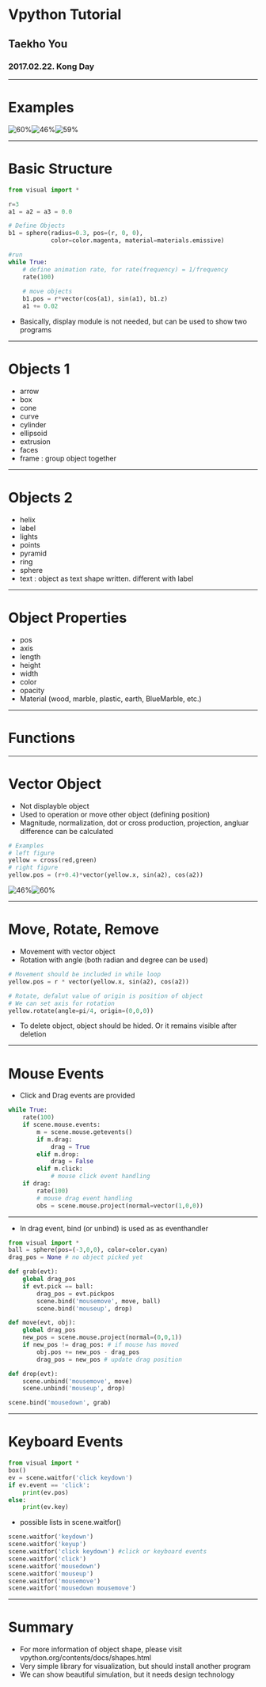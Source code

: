 # Vpython Tutorial
## Taekho You
### 2017.02.22. Kong Day
---
# Examples

![60%](/Users/TaekhoYou/Desktop/vpython/vpython_boxlighttest.png)![46%](/Users/TaekhoYou/Desktop/vpython/vpython_vectorcrossproduct.png)![59%](/Users/TaekhoYou/Desktop/vpython/vpython_gyro.png)

---
# Basic Structure
```python
from visual import *

r=3
a1 = a2 = a3 = 0.0

# Define Objects
b1 = sphere(radius=0.3, pos=(r, 0, 0),
            color=color.magenta, material=materials.emissive)

#run
while True:
    # define animation rate, for rate(frequency) = 1/frequency
    rate(100)
    
    # move objects
    b1.pos = r*vector(cos(a1), sin(a1), b1.z)
    a1 += 0.02
```
- Basically, display module is not needed, but can be used to show two programs
---
# Objects 1
- arrow
- box
- cone
- curve
- cylinder
- ellipsoid
- extrusion
- faces
- frame : group object together

---
# Objects 2
- helix
- label
- lights
- points
- pyramid
- ring
- sphere
- text : object as text shape written. different with label

---
# Object Properties
- pos
- axis
- length
- height
- width
- color
- opacity
- Material (wood, marble, plastic, earth, BlueMarble, etc.)

---
# Functions
---
# Vector Object
- Not displayble object
- Used to operation or move other object (defining position)
- Magnitude, normalization, dot or cross production, projection, angluar difference can be calculated
```python
# Examples
# left figure
yellow = cross(red,green)
# right figure
yellow.pos = (r+0.4)*vector(yellow.x, sin(a2), cos(a2))
```

![46%](/Users/TaekhoYou/Desktop/vpython/vpython_vectorcrossproduct.png)![60%](/Users/TaekhoYou/Desktop/vpython/vpython_boxlighttest.png)

---
# Move, Rotate, Remove
- Movement with vector object
- Rotation with angle (both radian and degree can be used)
```python
# Movement should be included in while loop
yellow.pos = r * vector(yellow.x, sin(a2), cos(a2))

# Rotate, defalut value of origin is position of object
# We can set axis for rotation
yellow.rotate(angle=pi/4, origin=(0,0,0))
```
- To delete object, object should be hided. Or it remains visible after deletion

---
# Mouse Events
- Click and Drag events are provided
```python
while True:
    rate(100)
    if scene.mouse.events:
    	m = scene.mouse.getevents()
        if m.drag:
            drag = True
        elif m.drop:
            drag = False
        elif m.click:
            # mouse click event handling
    if drag:
    	rate(100)
        # mouse drag event handling
        obs = scene.mouse.project(normal=vector(1,0,0))
```
---
- In drag event, bind (or unbind) is used as as eventhandler
```python
from visual import *
ball = sphere(pos=(-3,0,0), color=color.cyan)
drag_pos = None # no object picked yet

def grab(evt):
    global drag_pos
    if evt.pick == ball:
        drag_pos = evt.pickpos
        scene.bind('mousemove', move, ball)
        scene.bind('mouseup', drop)

def move(evt, obj):
    global drag_pos
    new_pos = scene.mouse.project(normal=(0,0,1))
    if new_pos != drag_pos: # if mouse has moved
        obj.pos += new_pos - drag_pos 
        drag_pos = new_pos # update drag position

def drop(evt):
    scene.unbind('mousemove', move)
    scene.unbind('mouseup', drop)

scene.bind('mousedown', grab)
```
---
# Keyboard Events
```python
from visual import *
box()
ev = scene.waitfor('click keydown')
if ev.event == 'click':
    print(ev.pos)
else:
    print(ev.key)
```
- possible lists in scene.waitfor()
```python
scene.waitfor('keydown')
scene.waitfor('keyup')
scene.waitfor('click keydown') #click or keyboard events
scene.waitfor('click')
scene.waitfor('mousedown')
scene.waitfor('mouseup')
scene.waitfor('mousemove')
scene.waitfor('mousedown mousemove')
```
---
# Summary
- For more information of object shape, please visit vpython.org/contents/docs/shapes.html
- Very simple library for visualization, but should install another program
- We can show beautiful simulation, but it needs design technology